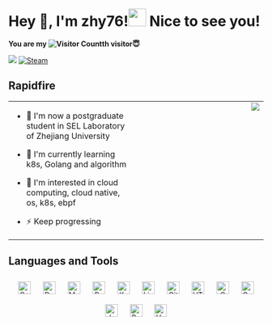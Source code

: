 # Hey 👋, I'm zhy76!<img src="https://emojis.slackmojis.com/emojis/images/1531849430/4246/blob-sunglasses.gif?1531849430" width="35"/> Nice to see you!
<b>You are my ![Visitor Count](https://profile-counter.glitch.me/zhy76/count.svg)th visitor😇</b>

<img src="https://img.shields.io/github/followers/zhy76?logo=github&label=Followers"> [![Steam](https://img.shields.io/badge/dynamic/json?color=%232B4A78&label=Steam&query=count&suffix=+games&url=https%3A%2F%2Fapi.swo.moe%2Fstats%2Fsteamgames%2F76561198914218480&logo=steam&cacheSeconds=3600)](https://steamcommunity.com/profiles/76561198914218480)

## Rapidfire  
<table><tr><td valign="top" width="50%">

- 🔭 I'm now a postgraduate student in SEL Laboratory of Zhejiang University   

- 🌱 I'm currently learning k8s, Golang and algorithm  

- 👀 I'm interested in cloud computing, cloud native, os, k8s, ebpf  

- ⚡ Keep progressing  


</td><td valign="top" width="50%">

<div align="center">
<img src="https://github-readme-stats.vercel.app/api?username=zhy76&show_icons=true&count_private=true&hide_border=true" align="right"/>
</div>  
</td></tr></table>   

## Languages and Tools  
<div align="center">  
<a href="https://www.cplusplus.com/" target="_blank"><img style="margin: 10px" src="https://profilinator.rishav.dev/skills-assets/cplusplus-original.svg" alt="C++" height="25" /></a>  
<a href="https://www.docker.com/" target="_blank"><img style="margin: 10px" src="https://profilinator.rishav.dev/skills-assets/docker-original-wordmark.svg" alt="Docker" height="25" /></a>  
<a href="https://www.mysql.com/" target="_blank"><img style="margin: 10px" src="https://profilinator.rishav.dev/skills-assets/mysql-original-wordmark.svg" alt="MySQL" height="25" /></a>  
<a href="https://www.python.org/" target="_blank"><img style="margin: 10px" src="https://profilinator.rishav.dev/skills-assets/python-original.svg" alt="Python" height="25" /></a>  
<a href="https://kubernetes.io/" target="_blank"><img style="margin: 10px" src="https://profilinator.rishav.dev/skills-assets/kubernetes-icon.svg" alt="Kubernetes" height="25" /></a>  
<a href="https://www.linux.org/" target="_blank"><img style="margin: 10px" src="https://profilinator.rishav.dev/skills-assets/linux-original.svg" alt="Linux" height="25" /></a>  
<a href="https://github.com/" target="_blank"><img style="margin: 10px" src="https://profilinator.rishav.dev/skills-assets/git-scm-icon.svg" alt="Git" height="25" /></a>  
<a href="https://en.wikipedia.org/wiki/HTML5" target="_blank"><img style="margin: 10px" src="https://profilinator.rishav.dev/skills-assets/html5-original-wordmark.svg" alt="HTML5" height="25" /></a>  
<a href="https://www.cprogramming.com/" target="_blank"><img style="margin: 10px" src="https://profilinator.rishav.dev/skills-assets/c-original.svg" alt="C" height="25" /></a>  
<a href="https://go.dev/" target="_blank"><img style="margin: 10px" src="https://profilinator.rishav.dev/skills-assets/go-original.svg" alt="Go" height="25" /></a>  
<a href="https://www.java.com/" target="_blank"><img style="margin: 10px" src="https://profilinator.rishav.dev/skills-assets/java-original-wordmark.svg" alt="Java" height="25" /></a>  
<a href="https://www.gnu.org/software/bash/" target="_blank"><img style="margin: 10px" src="https://profilinator.rishav.dev/skills-assets/gnu_bash-icon.svg" alt="Bash" height="25" /></a>  
<a href="https://vuejs.org/" target="_blank"><img style="margin: 10px" src="https://profilinator.rishav.dev/skills-assets/vuejs-original-wordmark.svg" alt="Vue.js" height="25" /></a>  
</div>   


  
